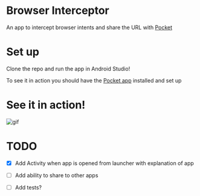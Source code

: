 # Browser Interceptor
An app to intercept browser intents and share the URL with [Pocket](https://getpocket.com)

# Set up
Clone the repo and run the app in Android Studio!

To see it in action you should have the [Pocket app](https://play.google.com/store/apps/details?id=com.ideashower.readitlater.pro&hl=en) installed and set up

# See it in action!

![gif](http://g.recordit.co/2UZq8RQkiG.gif)

# TODO

- [X] Add Activity when app is opened from launcher with explanation of app

- [ ] Add ability to share to other apps

- [ ] Add tests?
